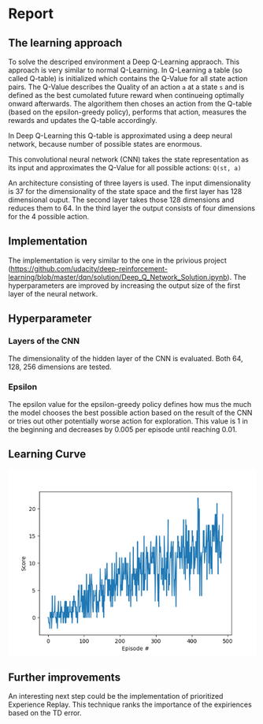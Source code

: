 # Report
## The learning approach

To solve the descriped environment a Deep Q-Learning appraoch. This approach is very similar to normal Q-Learning. In Q-Learning a table (so called Q-table) is initialized which contains the Q-Value for all state action pairs. The Q-Value describes the Quality of an action `a` at a state `s` and is defined as the best cumolated future reward when continueing optimally onward afterwards. The algorithem then choses an action from the Q-table (based on the epsilon-greedy policy), performs that action, measures the rewards and updates the Q-table accordingly.

In Deep Q-Learning this Q-table is approximated using a deep neural network, because number of possible states are enormous. 

This convolutional neural network (CNN) takes the state representation as its input and approximates the Q-Value for all possible actions: `Q(st, a)`

An architecture consisting of three layers is used. The input dimensionality is 37 for the dimensionality of the state space and the first layer has 128 dimensional ouput. The second layer takes those 128 dimensions and reduces them to 64. In the third layer the output consists of four dimensions for the 4 possible action.

## Implementation
The implementation is very similar to the one in the privious project (https://github.com/udacity/deep-reinforcement-learning/blob/master/dqn/solution/Deep_Q_Network_Solution.ipynb). The hyperparameters are improved by increasing the output size of the first layer of the neural network.

## Hyperparameter
### Layers of the CNN
The dimensionality of the hidden layer of the CNN is evaluated. Both 64, 128, 256 dimensions are tested.

### Epsilon
The epsilon value for the epsilon-greedy policy defines how mus the much the model chooses the best possible action based on the result of the CNN or tries out other potentially worse action for exploration. This value is 1 in the beginning and decreases by 0.005 per episode until reaching 0.01.

## Learning Curve
![Reward curve](learning.png?raw=true)

## Further improvements
An interesting next step could be the implementation of prioritized Experience Replay. This technique ranks the importance of the expiriences based on the TD error.